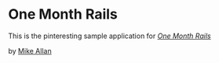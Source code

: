 # One Month Rails

This is the pinteresting sample application for
[*One Month Rails*](http://onemonthrails.com)

by [Mike Allan](http://mikeallan.ca)